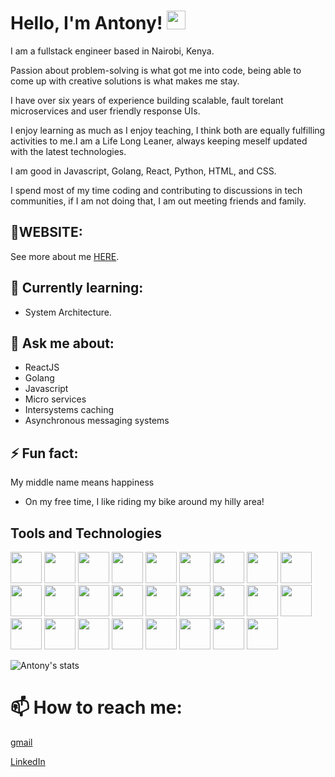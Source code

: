 # Hello, I'm Antony! <img src="https://raw.githubusercontent.com/MartinHeinz/MartinHeinz/master/wave.gif" width="30px">

I am a fullstack engineer based in Nairobi, Kenya.

Passion about problem-solving is what got me into code, being able to come up with creative solutions is what makes me stay.

I have over six years of experience building scalable, fault torelant microservices and user friendly response UIs.

I enjoy learning as much as I enjoy teaching, I think both are equally fulfilling activities to me.I am a Life Long Leaner, always keeping meself updated with the latest technologies.

I am good in Javascript, Golang, React, Python, HTML, and CSS.

I spend most of my time coding and contributing to discussions in tech communities, if I am not doing that, I am out meeting friends and family.

## 🌱WEBSITE:

See more about me [HERE](https://nduhiu.co.ke/).


## 🤔 Currently learning:

- System Architecture.

## 💬 Ask me about:

- ReactJS
- Golang
- Javascript
- Micro services
- Intersystems caching
- Asynchronous messaging systems

## ⚡ Fun fact:

My middle name means happiness

- On my free time, I like riding my bike around my hilly area! 
## Tools and Technologies
<code><img height="50" src=" https://www.vectorlogo.zone/util/preview.html?image=/logos/graphql/graphql-icon.svg
"></code>
<code><img height="50" src="https://www.vectorlogo.zone/logos/pocoo_flask/pocoo_flask-ar21.svg"></code>
<code><img height="50" src=https://www.vectorlogo.zone/logos/javascript/javascript-horizontal.svg></code>
<code><img height="50" src="https://www.vectorlogo.zone/logos/typescriptlang/typescriptlang-ar21.svg"></code>
<code><img height="50" src="https://www.vectorlogo.zone/logos/redis/redis-ar21.svg"></code>
<code><img height="50" src="https://www.vectorlogo.zone/logos/postgresql/postgresql-horizontal.svg"></code>
<code><img height="50" src="https://www.vectorlogo.zone/logos/mysql/mysql-horizontal.svg"></code>
<code><img height="50" src="https://www.vectorlogo.zone/logos/sqlite/sqlite-ar21.svg"></code>
<code><img height="50" src="https://www.vectorlogo.zone/logos/github/github-ar21.svg"></code>
<code><img height="50" src="https://www.vectorlogo.zone/logos/bitbucket/bitbucket-ar21.svg"></code>
<code><img height="50" src="https://www.vectorlogo.zone/logos/atlassian_jira/atlassian_jira-ar21.svg"></code>
<code><img height="50" src="https://www.vectorlogo.zone/logos/getpostman/getpostman-ar21.svg"></code>
<code><img height="50" src="https://www.vectorlogo.zone/logos/git-scm/git-scm-ar21.svg"></code>
<code><img height="50" src="https://www.vectorlogo.zone/logos/apache/apache-official.svg"></code>
<code><img height="50" src="https://www.vectorlogo.zone/logos/linux/linux-ar21.svg"></code>
<code><img height="50" src="https://www.vectorlogo.zone/logos/ubuntu/ubuntu-ar21.svg"></code>
<code><img height="50" src="https://www.vectorlogo.zone/logos/gnu_bash/gnu_bash-ar21.svg"></code>
<code><img height="50" src="https://www.vectorlogo.zone/logos/mongodb/mongodb-ar21.svg"></code>
<code><img height="50" src="https://www.vectorlogo.zone/logos/jenkins/jenkins-ar21.svg"></code>
<code><img height="50" src="https://www.vectorlogo.zone/logos/trello/trello-ar21.svg"></code>
<code><img height="50" src="https://www.vectorlogo.zone/logos/slack/slack-ar21.svg"></code>
<code><img height="50" src="https://www.vectorlogo.zone/logos/json/json-ar21.svg"></code>
<code><img height="50" src="https://www.vectorlogo.zone/logos/gitlab/gitlab-ar21.svg"></code>
<code><img height="50" src="https://www.vectorlogo.zone/logos/heroku/heroku-ar21.svg"></code>
<code><img height="50" src="https://www.vectorlogo.zone/logos/w3_html5/w3_html5-ar21.svg"></code>
<code><img height="50" src="https://www.vectorlogo.zone/logos/devpost/devpost-ar21.svg"></code>

![Antony's stats](https://github-readme-stats.vercel.app/api?username=nduhiu17&show_icons=true)

# 📫 How to reach me:

[gmail](nduhiu254@gmail.com)

[LinkedIn](https://www.linkedin.com/in/antony-nduhiu-1519576b/)
